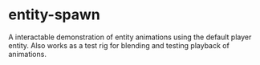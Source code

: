 # entity-spawn

A interactable demonstration of entity animations using the default player entity. Also works as a test rig for blending and testing playback of animations.